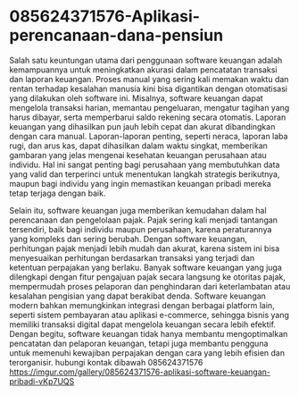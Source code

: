 # 085624371576-Aplikasi-perencanaan-dana-pensiun
Salah satu keuntungan utama dari penggunaan software keuangan adalah kemampuannya untuk meningkatkan akurasi dalam pencatatan transaksi dan laporan keuangan. Proses manual yang sering kali memakan waktu dan rentan terhadap kesalahan manusia kini bisa digantikan dengan otomatisasi yang dilakukan oleh software ini. Misalnya, software keuangan dapat mengelola transaksi harian, memantau pengeluaran, mengatur tagihan yang harus dibayar, serta memperbarui saldo rekening secara otomatis. Laporan keuangan yang dihasilkan pun jauh lebih cepat dan akurat dibandingkan dengan cara manual. Laporan-laporan penting, seperti neraca, laporan laba rugi, dan arus kas, dapat dihasilkan dalam waktu singkat, memberikan gambaran yang jelas mengenai kesehatan keuangan perusahaan atau individu. Hal ini sangat penting bagi perusahaan yang membutuhkan data yang valid dan terperinci untuk menentukan langkah strategis berikutnya, maupun bagi individu yang ingin memastikan keuangan pribadi mereka tetap terjaga dengan baik.

Selain itu, software keuangan juga memberikan kemudahan dalam hal perencanaan dan pengelolaan pajak. Pajak sering kali menjadi tantangan tersendiri, baik bagi individu maupun perusahaan, karena peraturannya yang kompleks dan sering berubah. Dengan software keuangan, perhitungan pajak menjadi lebih mudah dan akurat, karena sistem ini bisa menyesuaikan perhitungan berdasarkan transaksi yang terjadi dan ketentuan perpajakan yang berlaku. Banyak software keuangan yang juga dilengkapi dengan fitur pengajuan pajak secara langsung ke otoritas pajak, mempermudah proses pelaporan dan penghindaran dari keterlambatan atau kesalahan pengisian yang dapat berakibat denda. Software keuangan modern bahkan memungkinkan integrasi dengan berbagai platform lain, seperti sistem pembayaran atau aplikasi e-commerce, sehingga bisnis yang memiliki transaksi digital dapat mengelola keuangan secara lebih efektif. Dengan begitu, software keuangan tidak hanya membantu mengoptimalkan pencatatan dan pelaporan keuangan, tetapi juga membantu pengguna untuk memenuhi kewajiban perpajakan dengan cara yang lebih efisien dan terorganisir.
hubungi kontak dibawah
085624371576
https://imgur.com/gallery/085624371576-aplikasi-software-keuangan-pribadi-vKp7UQS
